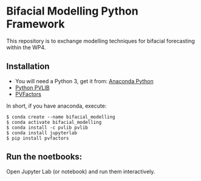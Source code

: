 # Bifacial Modelling Python Framework

This repository is to exchange modelling techniques for bifacial forecasting within the WP4.

## Installation

- You will need a Python 3, get it from: [Anaconda Python](https://www.anaconda.com/what-is-anaconda/)
- [Python PVLIB](https://pvlib-python.readthedocs.io/en/latest/installation.html)
- [PVFactors](https://sunpower.github.io/pvfactors/installation/index.html)

In short, if you have anaconda, execute:
```
$ conda create --name bifacial_modelling
$ conda activate bifacial_modelling
$ conda install -c pvlib pvlib
$ conda install jupyterlab
$ pip install pvfactors

```

## Run the noetbooks:

Open Jupyter Lab (or notebook) and run them interactively.